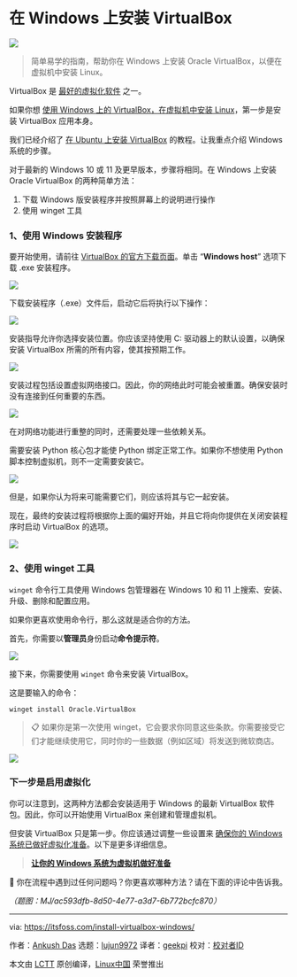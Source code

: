 [#]: subject: "Install VirtualBox on Windows [So that You Can Run Linux VM]"
[#]: via: "https://itsfoss.com/install-virtualbox-windows/"
[#]: author: "Ankush Das https://itsfoss.com/author/ankush/"
[#]: collector: "lujun9972/lctt-scripts-1693450080"
[#]: translator: "geekpi"
[#]: reviewer: "wxy"
[#]: publisher: "wxy"
[#]: url: "https://linux.cn/article-16231-1.html"

在 Windows 上安装 VirtualBox
======

![][0]

> 简单易学的指南，帮助你在 Windows 上安装 Oracle VirtualBox，以便在虚拟机中安装 Linux。

VirtualBox 是 [最好的虚拟化软件][1] 之一。

如果你想 [使用 Windows 上的 VirtualBox，在虚拟机中安装 Linux][2]，第一步是安装 VirtualBox 应用本身。

我们已经介绍了 [在 Ubuntu 上安装 VirtualBox][3] 的教程。让我重点介绍 Windows 系统的步骤。

对于最新的 Windows 10 或 11 及更早版本，步骤将相同。在 Windows 上安装 Oracle VirtualBox 的两种简单方法：

   1. 下载 Windows 版安装程序并按照屏幕上的说明进行操作
   2. 使用 winget 工具

### 1、使用 Windows 安装程序

要开始使用，请前往 [VirtualBox 的官方下载页面][4]。单击 “**Windows host**” 选项下载 .exe 安装程序。

![][5]

下载安装程序（.exe）文件后，启动它后将执行以下操作：

![][6]

安装指导允许你选择安装位置。你应该坚持使用 C: 驱动器上的默认设置，以确保安装 VirtualBox 所需的所有内容，使其按预期工作。

![][7]

安装过程包括设置虚拟网络接口。因此，你的网络此时可能会被重置。确保安装时没有连接到任何重要的东西。

![][8]

在对网络功能进行重整的同时，还需要处理一些依赖关系。

需要安装 Python 核心包才能使 Python 绑定正常工作。如果你不想使用 Python 脚本控制虚拟机，则不一定需要安装它。

![][9]

但是，如果你认为将来可能需要它们，则应该将其与它一起安装。

现在，最终的安装过程将根据你上面的偏好开始，并且它将向你提供在关闭安装程序时启动 VirtualBox 的选项。

![][10]

### 2、使用 winget 工具

`winget` 命令行工具使用 Windows 包管理器在 Windows 10 和 11 上搜索、安装、升级、删除和配置应用。

如果你更喜欢使用命令行，那么这就是适合你的方法。

首先，你需要以**管理员**身份启动**命令提示符**。

![][12]

接下来，你需要使用 `winget` 命令来安装 VirtualBox。

这是要输入的命令：

````
winget install Oracle.VirtualBox
````

> 📋 如果你是第一次使用 winget，它会要求你同意这些条款。你需要接受它们才能继续使用它，同时你的一些数据（例如区域）将发送到微软商店。

![][13]

### 下一步是启用虚拟化

你可以注意到，这两种方法都会安装适用于 Windows 的最新 VirtualBox 软件包。因此，你可以开始使用 VirtualBox 来创建和管理虚拟机。

但安装 VirtualBox 只是第一步。你应该通过调整一些设置来 [确保你的 Windows 系统已做好虚拟化准备][14]。以下是更多详细信息。

> **[让你的 Windows 系统为虚拟机做好准备][14]**

💬 你在流程中遇到过任何问题吗？你更喜欢哪种方法？请在下面的评论中告诉我。

*（题图：MJ/ac593dfb-8d50-4e77-a3d7-6b772bcfc870）*

--------------------------------------------------------------------------------

via: https://itsfoss.com/install-virtualbox-windows/

作者：[Ankush Das][a]
选题：[lujun9972][b]
译者：[geekpi](https://github.com/geekpi)
校对：[校对者ID](https://github.com/校对者ID)

本文由 [LCTT](https://github.com/LCTT/TranslateProject) 原创编译，[Linux中国](https://linux.cn/) 荣誉推出

[a]: https://itsfoss.com/author/ankush/
[b]: https://github.com/lujun9972
[1]: https://linux.cn/article-15911-1.html
[2]: https://linux.cn/article-15183-1.html
[3]: https://linux.cn/article-11282-1.html
[4]: https://www.virtualbox.org/wiki/Downloads
[5]: https://itsfoss.com/content/images/2023/07/virtualbox-exe-download.jpg
[6]: https://itsfoss.com/content/images/2023/07/vbox-installer-next.jpg
[7]: https://itsfoss.com/content/images/2023/07/vmbox-location.jpg
[8]: https://itsfoss.com/content/images/2023/07/vmbox-network-interface.jpg
[9]: https://itsfoss.com/content/images/2023/07/vmbox-dependencies.jpg
[10]: https://itsfoss.com/content/images/2023/07/vmbox-install-complete.jpg
[12]: https://itsfoss.com/content/images/2023/07/cmd-administrator.jpg
[13]: https://itsfoss.com/content/images/2023/07/winget-vbox-1.jpg
[14]: https://linux.cn/article-16186-1.html
[0]: https://img.linux.net.cn/data/attachment/album/202309/27/150351mos0snvjpqnz4qv1.jpg